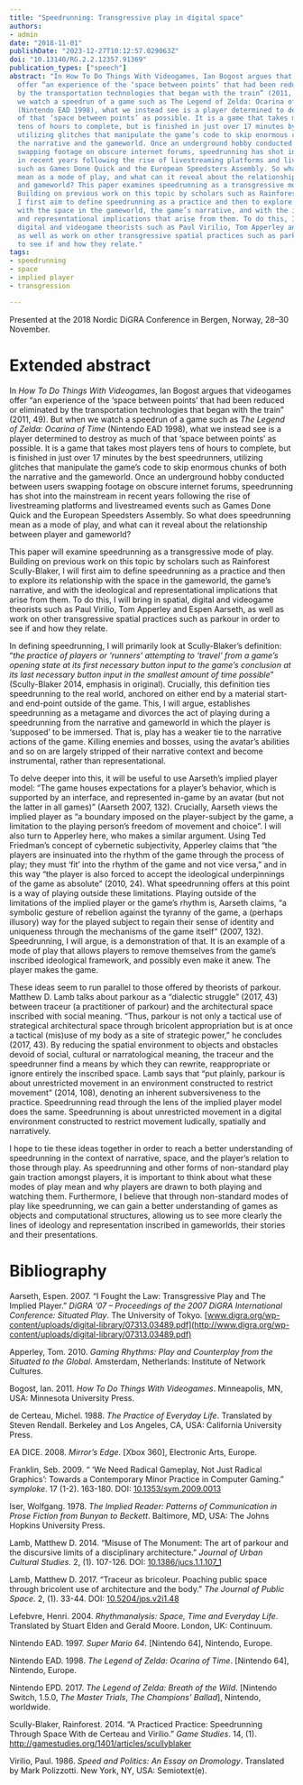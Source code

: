 ```yaml
---
title: "Speedrunning: Transgressive play in digital space"
authors:
- admin
date: "2018-11-01"
publishDate: "2023-12-27T10:12:57.029063Z"
doi: "10.13140/RG.2.2.12357.91369"
publication_types: ["speech"]
abstract: "In How To Do Things With Videogames, Ian Bogost argues that videogames
  offer “an experience of the ‘space between points’ that had been reduced or eliminated
  by the transportation technologies that began with the train” (2011, 49). But when
  we watch a speedrun of a game such as The Legend of Zelda: Ocarina of Time
  (Nintendo EAD 1998), what we instead see is a player determined to destroy as much
  of that ‘space between points’ as possible. It is a game that takes most players
  tens of hours to complete, but is finished in just over 17 minutes by the best speedrunners,
  utilizing glitches that manipulate the game’s code to skip enormous chunks of both
  the narrative and the gameworld. Once an underground hobby conducted between users
  swapping footage on obscure internet forums, speedrunning has shot into the mainstream
  in recent years following the rise of livestreaming platforms and livestreamed events
  such as Games Done Quick and the European Speedsters Assembly. So what does speedrunning
  mean as a mode of play, and what can it reveal about the relationship between player
  and gameworld? This paper examines speedrunning as a transgressive mode of play.
  Building on previous work on this topic by scholars such as Rainforest Scully-Blaker,
  I first aim to define speedrunning as a practice and then to explore its relationship
  with the space in the gameworld, the game’s narrative, and with the ideological
  and representational implications that arise from them. To do this, I bring in spatial,
  digital and videogame theorists such as Paul Virilio, Tom Apperley and Espen Aarseth,
  as well as work on other transgressive spatial practices such as parkour in order
  to see if and how they relate."
tags:
- speedrunning
- space
- implied player
- transgression

---
```


Presented at the 2018 Nordic DiGRA Conference in Bergen, Norway, 28–30 November.

# Extended abstract

In *How To Do Things With Videogames*, Ian Bogost argues that videogames offer “an experience of the ‘space between points’ that had been reduced or eliminated by the transportation technologies that began with the train” (2011, 49). But when we watch a speedrun of a game such as *The Legend of Zelda: Ocarina of Time* (Nintendo EAD 1998), what we instead see is a player determined to destroy as much of that ‘space between points’ as possible. It is a game that takes most players tens of hours to complete, but is finished in just over 17 minutes by the best speedrunners, utilizing glitches that manipulate the game’s code to skip enormous chunks of both the narrative and the gameworld. Once an underground hobby conducted between users swapping footage on obscure internet forums, speedrunning has shot into the mainstream in recent years following the rise of livestreaming platforms and livestreamed events such as Games Done Quick and the European Speedsters Assembly. So what does speedrunning mean as a mode of play, and what can it reveal about the relationship between player and gameworld?

This paper will examine speedrunning as a transgressive mode of play. Building on previous work on this topic by scholars such as Rainforest Scully-Blaker, I will first aim to define speedrunning as a practice and then to explore its relationship with the space in the gameworld, the game’s narrative, and with the ideological and representational implications that arise from them. To do this, I will bring in spatial, digital and videogame theorists such as Paul Virilio, Tom Apperley and Espen Aarseth, as well as work on other transgressive spatial practices such as parkour in order to see if and how they relate.

In defining speedrunning, I will primarily look at Scully-Blaker’s definition: “*the practice of players or ‘runners’ attempting to ‘travel’ from a game’s opening state at its first necessary button input to the game’s conclusion at its last necessary button input in the smallest amount of time possible*” (Scully-Blaker 2014, emphasis in original). Crucially, this definition ties speedrunning to the real world, anchored on either end by a material start- and end-point outside of the game. This, I will argue, establishes speedrunning as a metagame and divorces the act of playing during a speedrunning from the narrative and gameworld in which the player is ‘supposed’ to be immersed. That is, play has a weaker tie to the narrative actions of the game. Killing enemies and bosses, using the avatar’s abilities and so on are largely stripped of their narrative context and become instrumental, rather than representational.

To delve deeper into this, it will be useful to use Aarseth’s implied player model: “The game houses expectations for a player’s behavior, which is supported by an interface, and represented in-game by an avatar (but not the latter in all games)” (Aarseth 2007, 132). Crucially, Aarseth views the implied player as “a boundary imposed on the player-subject by the game, a limitation to the playing person’s freedom of movement and choice”. I will also turn to Apperley here, who makes a similar argument. Using Ted Friedman’s concept of cybernetic subjectivity, Apperley claims that “the players are insinuated into the rhythm of the game through the process of play; they must ‘fit’ into the rhythm of the game and not vice versa,” and in this way “the player is also forced to accept the ideological underpinnings of the game as absolute” (2010, 24). What speedrunning offers at this point is a way of playing outside these limitations. Playing outside of the limitations of the implied player or the game’s rhythm is, Aarseth claims, “a symbolic gesture of rebellion against the tyranny of the game, a (perhaps illusory) way for the played subject to regain their sense of identity and uniqueness through the mechanisms of the game itself” (2007, 132). Speedrunning, I will argue, is a demonstration of that. It is an example of a mode of play that allows players to remove themselves from the game’s inscribed ideological framework, and possibly even make it anew. The player makes the game.

These ideas seem to run parallel to those offered by theorists of parkour. Matthew D. Lamb talks about parkour as a “dialectic struggle” (2017, 43) between traceur (a practitioner of parkour) and the architectural space inscribed with social meaning. “Thus, parkour is not only a tactical use of strategical architectural space through bricolent appropriation but is at once a tactical (mis)use of my body as a site of strategic power,” he concludes (2017, 43). By reducing the spatial environment to objects and obstacles devoid of social, cultural or narratological meaning, the traceur and the speedrunner find a means by which they can rewrite, reappropriate or ignore entirely the inscribed space. Lamb says that “put plainly, parkour is about unrestricted movement in an environment constructed to restrict movement” (2014, 108), denoting an inherent subversiveness to the practice. Speedrunning read through the lens of the implied player model does the same. Speedrunning is about unrestricted movement in a digital environment constructed to restrict movement ludically, spatially and narratively.

I hope to tie these ideas together in order to reach a better understanding of speedrunning in the context of narrative, space, and the player’s relation to those through play. As speedrunning and other forms of non-standard play gain traction amongst players, it is important to think about what these modes of play mean and why players are drawn to both playing and watching them. Furthermore, I believe that through non-standard modes of play like speedrunning, we can gain a better understanding of games as objects and computational structures, allowing us to see more clearly the lines of ideology and representation inscribed in gameworlds, their stories and their presentations.

# Bibliography

Aarseth, Espen. 2007. “I Fought the Law: Transgressive Play and The Implied Player.” *DiGRA ’07 – Proceedings of the 2007 DiGRA International Conference: Situated Play*. The University of Tokyo. [www.digra.org/wp-content/uploads/digital-library/07313.03489.pdf](http://www.digra.org/wp-content/uploads/digital-library/07313.03489.pdf)

Apperley, Tom. 2010. *Gaming Rhythms: Play and Counterplay from the Situated to the Global*. Amsterdam, Netherlands: Institute of Network Cultures.

Bogost, Ian. 2011. *How To Do Things With Videogames*. Minneapolis, MN, USA: Minnesota University Press.

de Certeau, Michel. 1988. *The Practice of Everyday Life*. Translated by Steven Rendall. Berkeley and Los Angeles, CA, USA: California University Press.

EA DICE. 2008. *Mirror’s Edge*. [Xbox 360], Electronic Arts, Europe.

Franklin, Seb. 2009. “ ‘We Need Radical Gameplay, Not Just Radical Graphics’: Towards a Contemporary Minor Practice in Computer Gaming.” *symploke*. 17 (1-2). 163-180. DOI: [10.1353/sym.2009.0013](https://doi.org/10.1353/sym.2009.0013)

Iser, Wolfgang. 1978. *The Implied Reader: Patterns of Communication in Prose Fiction from Bunyan to Beckett*. Baltimore, MD, USA: The Johns Hopkins University Press.

Lamb, Matthew D. 2014. “Misuse of The Monument: The art of parkour and the discursive limits of a disciplinary architecture.” *Journal of Urban Cultural Studies*. 2, (1). 107-126. DOI: [10.1386/jucs.1.1.107_1](https://doi.org/10.1386/jucs.1.1.107_1)

Lamb, Matthew D. 2017. “Traceur as bricoleur. Poaching public space through bricolent use of architecture and the body.” *The Journal of Public Space*. 2, (1). 33-44. DOI: [10.5204/jps.v2i1.48](https://doi.org/10.5204/jps.v2i1.48)

Lefebvre, Henri. 2004. *Rhythmanalysis: Space, Time and Everyday Life*. Translated by Stuart Elden and Gerald Moore. London, UK: Continuum.

Nintendo EAD. 1997. *Super Mario 64*. [Nintendo 64], Nintendo, Europe.

Nintendo EAD. 1998. *The Legend of Zelda: Ocarina of Time*. [Nintendo 64], Nintendo, Europe.

Nintendo EPD. 2017. *The Legend of Zelda: Breath of the Wild*. [Nintendo Switch, 1.5.0, *The Master Trials*, *The Champions’ Ballad*], Nintendo, worldwide.

Scully-Blaker, Rainforest. 2014. “A Practiced Practice: Speedrunning Through Space With de Certeau and Virilio.” *Game Studies*. 14, (1). http://gamestudies.org/1401/articles/scullyblaker

Virilio, Paul. 1986. *Speed and Politics: An Essay on Dromology*. Translated by Mark Polizzotti. New York, NY, USA: Semiotext(e).
